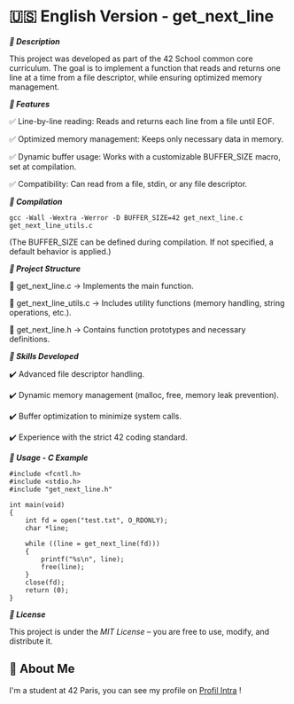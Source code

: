 # 🇺🇸 English Version - get_next_line




***📝 Description***

This project was developed as part of the 42 School common core curriculum. 
The goal is to implement a function that reads and returns one line at a time from a file descriptor, while ensuring optimized memory management.




***🚀 Features***

✅ Line-by-line reading: Reads and returns each line from a file until EOF.

✅ Optimized memory management: Keeps only necessary data in memory.

✅ Dynamic buffer usage: Works with a customizable BUFFER_SIZE macro, set at compilation.

✅ Compatibility: Can read from a file, stdin, or any file descriptor.


***📌 Compilation***

	gcc -Wall -Wextra -Werror -D BUFFER_SIZE=42 get_next_line.c get_next_line_utils.c

(The BUFFER_SIZE can be defined during compilation. If not specified, a default behavior is applied.)




***📂 Project Structure***

📌 get_next_line.c → Implements the main function.

📌 get_next_line_utils.c → Includes utility functions (memory handling, string operations, etc.).

📌 get_next_line.h → Contains function prototypes and necessary definitions.




***🎯 Skills Developed***

✔️ Advanced file descriptor handling.

✔️ Dynamic memory management (malloc, free, memory leak prevention).

✔️ Buffer optimization to minimize system calls.

✔️ Experience with the strict 42 coding standard.



***📌 Usage - C Example***
```
#include <fcntl.h>
#include <stdio.h>
#include "get_next_line.h"

int main(void)
{
    int fd = open("test.txt", O_RDONLY);
    char *line;

    while ((line = get_next_line(fd)))
    {
        printf("%s\n", line);
        free(line);
    }
    close(fd);
    return (0);
}
```



***📜 License***

This project is under the *MIT License* – you are free to use, modify, and distribute it.

## 🚀 About Me
I'm a student at 42 Paris, you can see my profile on [Profil Intra](https://profile.intra.42.fr/users/gaboidin) !


